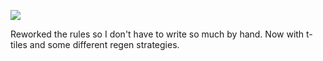 ![](https://db-feed.s3.us-east-1.amazonaws.com/next-s3-uploads/062b5ce6-618b-4411-88b9-a6ef754349d7/gif-2022-12-31_21-53-13.gif)

Reworked the rules so I don't have to write so much by hand. Now with t-tiles and some different regen strategies.